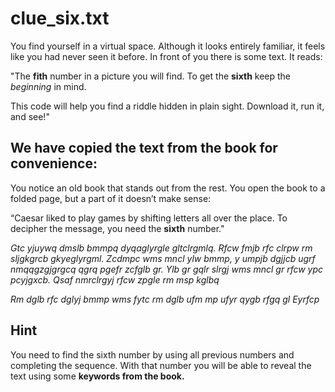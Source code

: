 # clue_six.txt

You find yourself in a virtual space. Although it looks entirely familiar, it feels like you had never seen it before. In front of you there is some text. It reads:

"The **fith** number in a picture you will find. To get the **sixth** keep the _beginning_ in mind.

This code will help you find a riddle hidden in plain sight. Download it, run it, and see!"

## We have copied the text from the book for convenience:

You notice an old book that stands out from the rest. You open the book to a folded page, but a part of it doesn’t make sense:

“Caesar liked to play games by shifting letters all over the place. To decipher the message, you need the **sixth** number."

_Gtc yjuywq dmslb bmmpq dyqaglyrgle gltclrgmlq. Rfcw fmjb rfc clrpw rm sljgkgrcb gkyeglyrgml. Zcdmpc wms mncl ylw bmmp, y umpjb dgjjcb ugrf nmqqgzgjgrgcq qgrq pgefr zcfglb gr. Ylb gr gqlr slrgj wms mncl gr rfcw ypc pcyjgxcb. Qsaf nmrclrgyj rfcw zpgle rm msp kglbq_

_Rm dglb rfc dglyj bmmp wms fytc rm dglb ufm mp ufyr qygb rfgq gl Eyrfcp_

## Hint

You need to find the sixth number by using all previous numbers and completing the sequence. With that number you will be able to reveal the text using some **keywords from the book.**
